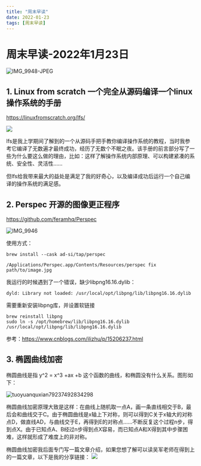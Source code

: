 ```yaml
---
title: "周末早读"
date: 2022-01-23
tags: [周末早读]
---
```


# 周末早读-2022年1月23日

![IMG_9948-JPEG](/media/IMG_9948-JPEG.JPG)


## 1. Linux from scratch 一个完全从源码编译一个linux操作系统的手册
https://linuxfromscratch.org/lfs/

![](/media/16429009683839.jpg)

lfs是我上学期间了解到的一个从源码手把手教你编译操作系统的教程，当时我参考它编译了无数遍才最终成功，经历了无数个不眠之夜。该手册的前言部分写了一些为什么要这么做的理由，比如：这样了解操作系统内部原理、可以构建紧凑的系统、安全性、灵活性……

但lfs给我带来最大的益处是满足了我的好奇心，以及编译成功后运行一个自己编译的操作系统的满足感。

## 2. Perspec 开源的图像更正程序

https://github.com/feramhq/Perspec

![IMG_9946](/media/IMG_9946.jpg)



使用方式：
```
brew install --cask ad-si/tap/perspec

/Applications/Perspec.app/Contents/Resources/perspec fix path/to/image.jpg
```

我运行的时候遇到了一个错误，缺少libpng16.16.dylib：
```
dyld: Library not loaded: /usr/local/opt/libpng/lib/libpng16.16.dylib
```

需要重新安装libpng库，并设置软链接
```
brew reinstall libpng
sudo ln -s /opt/homebrew/lib/libpng16.16.dylib /usr/local/opt/libpng/lib/libpng16.16.dylib
```
参考：https://www.cnblogs.com/ilizhu/p/15206237.html



## 3. 椭圆曲线加密

椭圆曲线是指 y^2 = x^3 +ax +b 这个函数的曲线，和椭圆没有什么关系。图形如下：

![tuoyuanquxian79237492834298](/media/Pasted%20Graphic.png)

椭圆曲线加密原理大致是这样：在曲线上随机取一点A，画一条直线相交于B，最后会和曲线交于C。由于椭圆曲线是x轴上下对称，则可以得到C关于x轴大的对称点D，做直线AD，与曲线交于E，再得到E的对称点……不断反复这个过程n步，得到点X。由于已知点A、B经过n步得到点X容易，而已知点A和X得到其中步骤困难，这样就形成了难度上的非对称。

椭圆曲线加密我后面专门写一篇文章介绍，如果您想了解可以读吴军老师在得到上的一篇文章，以下是我的分享链接：
![](/media/16429013553694.jpg)

